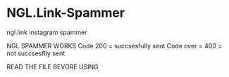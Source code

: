 # NGL.Link-Spammer
ngl.link instagram spammer



NGL SPAMMER WORKS
Code 200 = succsesfully sent
Code over = 400 = not succsesflly sent



READ THE FILE BEVORE USING 
